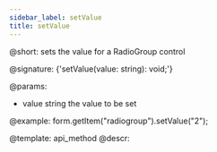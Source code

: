 ```yaml
---
sidebar_label: setValue
title: setValue
---          
```


@short: sets the value for a RadioGroup control

@signature: {'setValue(value: string): void;'}

@params:
- value     string     the value to be set  


@example:
form.getItem("radiogroup").setValue("2");



@template: api_method
@descr:


